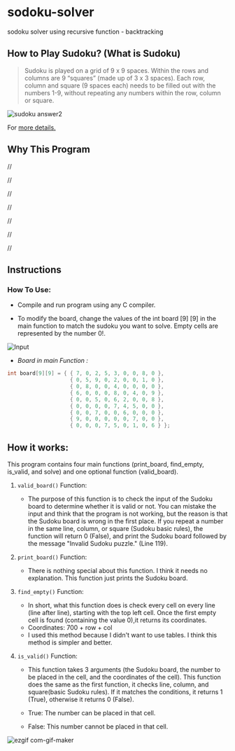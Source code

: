 # sodoku-solver
sodoku solver using recursive function - backtracking

## How to Play Sudoku? (What is Sudoku)

> Sudoku is played on a grid of 9 x 9 spaces. Within the rows and columns are 9 “squares” (made up of 3 x 3 spaces). 
Each row, column and square (9 spaces each) needs to be filled out with the numbers 1-9, without repeating any numbers within the row, column or square.	

![sudoku answer2](https://user-images.githubusercontent.com/82291615/165534920-df4dba84-b213-484d-b85f-26f931a85aa5.png)

For [more details.](https://sudoku.com/how-to-play/sudoku-rules-for-complete-beginners/)

## Why This Program
 //
 
 //
 
 //
 
 //
 
 //
 
 //
 
 //
 
 ## Instructions
 ### How To Use:
 
 - Compile and run program using any C compiler.
 
 - To modify the board, change the values of the int board [9] [9] in the main function to match the sudoku you want to solve. Empty cells are represented by the number 0!.
 
 ![Input](https://user-images.githubusercontent.com/82291615/165542648-06a536a2-9098-4978-887b-1a76c8f17622.png)
 
 - *Board in main Function :*

```c
int board[9][9] = { { 7, 0, 2, 5, 3, 0, 0, 8, 0 },
                    { 0, 5, 9, 0, 2, 0, 0, 1, 0 },
                    { 0, 8, 0, 0, 4, 0, 0, 0, 0 },
                    { 6, 0, 0, 0, 8, 0, 4, 0, 9 },
                    { 0, 0, 5, 0, 6, 2, 0, 0, 8 },
                    { 0, 0, 0, 0, 7, 4, 5, 0, 0 },
                    { 0, 0, 7, 0, 0, 6, 0, 0, 0 },
                    { 9, 0, 0, 0, 0, 0, 7, 0, 0 },
                    { 0, 0, 0, 7, 5, 0, 1, 0, 6 } };
```

## How it works:
This program contains four main functions (print_board, find_empty, is_valid, and solve) and one optional function (valid_board).

1. ``` valid_board() ``` Function:
   - The purpose of this function is to check the input of the Sudoku board to determine whether it is valid or not. You can mistake the input and think that the program is not working, but the reason is that the Sudoku board is wrong in the first place.
					If you repeat a number in the same line, column, or square (Sudoku basic rules), the function will return 0 (False), and print the Sudoku board followed by the message "Invalid Sudoku puzzle." (Line 119).

2. ``` print_board() ``` Function:
   - There is nothing special about this function. I think it needs no explanation. This function just prints the Sudoku board.
   
3. ``` find_empty() ``` Function:
   - In short, what this function does is check every cell on every line (line after line), starting with the top left cell. Once the first empty cell is found (containing the value 0),it returns its coordinates.
   - Coordinates: 700 + row + col
   - I used this method because I didn't want to use tables. I think this method is simpler and better.
   
4. ``` is_valid() ``` Function:
   - This function takes 3 arguments (the Sudoku board, the number to be placed in the cell, and the coordinates of the cell). This function does the same as the first function, it checks line, column, and square(basic Sudoku rules). If it matches the conditions, it returns 1 (True), otherwise it returns 0 (False).

   - True: The number can be placed in that cell.

   - False: This number cannot be placed in that cell.

     
![ezgif com-gif-maker](https://user-images.githubusercontent.com/82291615/165399682-a0e91253-4035-451d-ac6e-13752a951949.gif)
